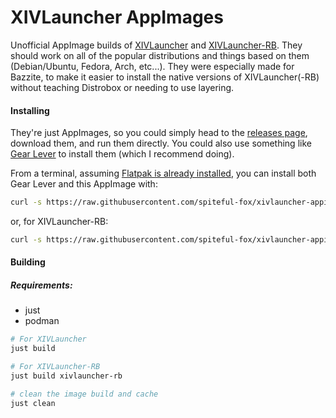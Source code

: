 # XIVLauncher AppImages

Unofficial AppImage builds of [XIVLauncher](https://github.com/goatcorp/XIVLauncher.Core) and [XIVLauncher-RB](https://github.com/rankynbass/XIVLauncher.Core). They should work on all of the popular distributions and things based on them (Debian/Ubuntu, Fedora, Arch, etc...). They were especially made for Bazzite, to make it easier to install the native versions of XIVLauncher(-RB) without teaching Distrobox or needing to use layering.

#### Installing

They're just AppImages, so you could simply head to the [releases page](https://github.com/spiteful-fox/xivlauncher-appimage/releases), download them, and run them directly. You could also use something like [Gear Lever](https://flathub.org/en/apps/it.mijorus.gearlever) to install them (which I recommend doing).

From a terminal, assuming [Flatpak is already installed](https://flatpak.org/setup/), you can install both Gear Lever and this AppImage with:

```sh
curl -s https://raw.githubusercontent.com/spiteful-fox/xivlauncher-appimage/refs/heads/main/install.sh | bash
```
or, for XIVLauncher-RB:
```sh
curl -s https://raw.githubusercontent.com/spiteful-fox/xivlauncher-appimage/refs/heads/main/install.sh | bash -s rb
```

#### Building

##### Requirements:
- just
- podman

```sh
# For XIVLauncher
just build

# For XIVLauncher-RB
just build xivlauncher-rb

# clean the image build and cache
just clean
```

